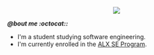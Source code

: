 <p align="center">
  <img src="https://github.com/salimizel/salimizel/blob/master/ezgif.com-video-to-gif.gif">
</p>

<strong><em>@bout me :octocat::</em></strong>
- I'm a student studying software engineering.
- I'm currently enrolled in the [ALX SE Program](https://www.alxafrica.com/).
